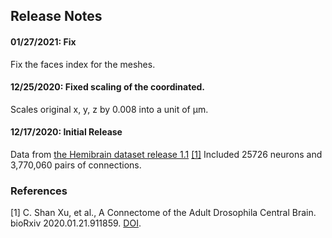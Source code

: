 ## Release Notes

#### 01/27/2021: Fix
Fix the faces index for the meshes.

#### 12/25/2020: Fixed scaling of the coordinated.
Scales original x, y, z by 0.008 into a unit of µm.

#### 12/17/2020: Initial Release
Data from [the Hemibrain dataset release 1.1](https://storage.cloud.google.com/hemibrain-release/neuprint/hemibrain_v1.1_neo4j_inputs.zip) [[1]](#ref-1)
Included 25726 neurons and 3,770,060 pairs of connections.

### References

[1] <a name="ref-1"></a> C. Shan Xu, et al., A Connectome of the Adult Drosophila Central Brain. bioRxiv 2020.01.21.911859. [DOI](https://doi.org/10.1101/2020.01.21.911859).

